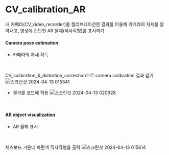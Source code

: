 # CV_calibration_AR
내 카메라(CV_video_recorder)를 캘리브레이션한 결과를 이용해 카메라의 자세를 알아내고, 영상에 간단한 AR 물체(직사각형)를 표시하기

#### Camera pose estimation
- 카메라의 자세 획득
<br>

CV_calibration_&_distortion_correction으로 camera calibration 결과 얻기
![스크린샷 2024-04-13 015341](https://github.com/JisubShim/CV_Practice/assets/118372554/ee172573-82b7-48d6-96d3-37bb46123a94)
<br>

- 결과를 코드에 적용
![스크린샷 2024-04-13 020928](https://github.com/JisubShim/CV_Practice/assets/118372554/1c856f3e-e2c7-4d7c-9ce7-72a504f57182)
<br>

#### AR object visualization
- AR 물체 표시
<br>

체스보드 가운데 파란색 직사각형을 출력
![스크린샷 2024-04-13 015614](https://github.com/JisubShim/CV_Practice/assets/118372554/8ae4ec8c-0d38-44b7-bd32-c585abcd9bf0)


